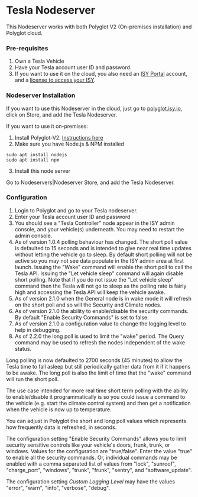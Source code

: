 # Tesla Nodeserver

This Nodeserver works with both Polyglot V2 (On-premises installation) and Polyglot cloud.

### Pre-requisites
1. Own a Tesla Vehicle
2. Have your Tesla account user ID and password.
3. If you want to use it on the cloud, you also need an 
[ISY Portal](https://my.isy.io) account, and a [license to access your ISY](https://wiki.universal-devices.com/index.php?title=ISY_Portal_Renewal_Instructions).

### Nodeserver Installation
If you want to use this Nodeserver in the cloud, just go to [polyglot.isy.io](https://polyglot.isy.io/store), click on Store, and add the Tesla Nodeserver.

If you want to use it on-premises: 
1. Install Polyglot-V2. [Instructions here](https://github.com/UniversalDevicesInc/polyglot-v2)
2. Make sure you have Node.js & NPM installed

```
sudo apt install nodejs
sudo apt install npm
```

3. Install this node server

Go to Nodeservers|Nodeserver Store, and add the Tesla Nodeserver.

### Configuration

1. Login to Polyglot and go to your Tesla nodeserver.
2. Enter your Tesla account user ID and password
3. You should see a "Tesla Controller" node appear in the ISY admin console, and your vehicle(s) underneath. You may need to restart the admin console.
4. As of version 1.0.4 polling behaviour has changed. The short poll value is defaulted to 15 seconds and is intended to give near real time updates without letting the vehicle go to sleep. By default short polling will not be active so you may not see data populate in the ISY admin area at first launch. Issuing the "Wake" command will enable the short poll to call the Tesla API. Issuing the "Let vehicle sleep" command will again disable short polling. Note that if you do not issue the "Let vehicle sleep" command then the Tesla will not go to sleep as the polling rate is fairly high and accessing the Tesla API will keep the vehicle awake.
5. As of version 2.1.0 when the General node is in wake mode it will refresh on the short poll and so will the Security and Climate nodes.
6. As of version 2.1.0 the ability to enable/disable the security commands.  By default "Enable Security Commands" is set to false.
7. As of version 2.1.0 a configuration value to change the logging level to help in debugging.
8. As of 2.2.0 the long poll is used to limit the "wake" period.  The Query command may be used to refresh the nodes independent of the wake status.

Long polling is now defaulted to 2700 seconds (45 minutes) to allow the Tesla time to fall asleep but still periodically gather data from it if it happens to be awake.  The long poll is also the limit of time that the "wake" command will run the short poll.

The use case intended for more real time short term polling with the ability to enable/disable it programmatically is so you could issue a command to the vehicle (e.g. start the climate control system) and then get a notification when the vehicle is now up to temperature. 

You can adjust in Polyglot the short and long poll values which represents how frequently data is refreshed, in seconds.

The configuration setting "Enable Security Commands" allows you to limit security sensitive controls like your vehicle's doors, frunk, trunk, or windows.  Values for the configuration are "true/false".  Enter the value "true" to enable all the security commands.  Or, individual commands may be enabled with a comma separated list of values from "lock", "sunroof", "charge\_port", "windows", "trunk", "frunk", "sentry", and "software\_update".

The configuration setting *Custom Logging Level* may have the values "error", "warn", "info", "verbose", "debug".
